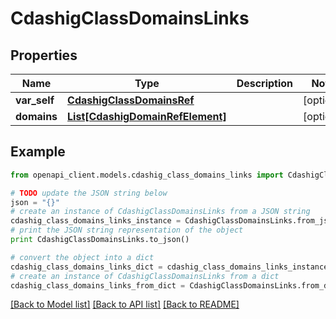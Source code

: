 # CdashigClassDomainsLinks


## Properties
Name | Type | Description | Notes
------------ | ------------- | ------------- | -------------
**var_self** | [**CdashigClassDomainsRef**](CdashigClassDomainsRef.md) |  | [optional] 
**domains** | [**List[CdashigDomainRefElement]**](CdashigDomainRefElement.md) |  | [optional] 

## Example

```python
from openapi_client.models.cdashig_class_domains_links import CdashigClassDomainsLinks

# TODO update the JSON string below
json = "{}"
# create an instance of CdashigClassDomainsLinks from a JSON string
cdashig_class_domains_links_instance = CdashigClassDomainsLinks.from_json(json)
# print the JSON string representation of the object
print CdashigClassDomainsLinks.to_json()

# convert the object into a dict
cdashig_class_domains_links_dict = cdashig_class_domains_links_instance.to_dict()
# create an instance of CdashigClassDomainsLinks from a dict
cdashig_class_domains_links_from_dict = CdashigClassDomainsLinks.from_dict(cdashig_class_domains_links_dict)
```
[[Back to Model list]](../README.md#documentation-for-models) [[Back to API list]](../README.md#documentation-for-api-endpoints) [[Back to README]](../README.md)


